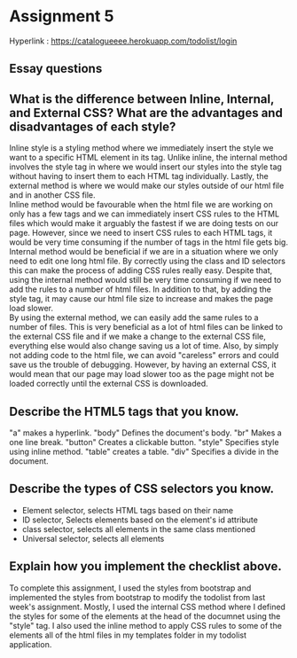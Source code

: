 # Assignment 5

Hyperlink : https://catalogueeee.herokuapp.com/todolist/login <br>

## Essay questions

## What is the difference between Inline, Internal, and External CSS? What are the advantages and disadvantages of each style?

Inline style is a styling method where we immediately insert the style we want to a specific HTML element in its tag. Unlike inline, the internal method involves the style tag in where we would insert our styles into the style tag without having to insert them to each HTML tag individually. Lastly, the external method is where we would make our styles outside of our html file and in another CSS file.<br>
Inline method would be favourable when the html file we are working on only has a few tags and we can immediately insert CSS rules to the HTML files which would make it arguably the fastest if we are doing tests on our page. However, since we need to insert CSS rules to each HTML tags, it would be very time consuming if the number of tags in the html file gets big.<br>
Internal method would be beneficial if we are in a situation where we only need to edit one long html file. By correctly using the class and ID selectors this can make the process of adding CSS rules really easy. Despite that, using the internal method would still be very time consuming if we need to add the rules to a number of html files. In addition to that, by adding the style tag, it may cause our html file size to increase and makes the page load slower.<br>
By using the external method, we can easily add the same rules to a number of files. This is very beneficial as a lot of html files can be linked to the external CSS file and if we make a change to the external CSS file, everything else would also change saving us a lot of time. Also, by simply not adding code to the html file, we can avoid "careless" errors and could save us the trouble of debugging. However, by having an external CSS, it would mean that our page may load slower too as the page might not be loaded correctly until the external CSS is downloaded.

## Describe the HTML5 tags that you know.

"a" makes a hyperlink.
"body" Defines the document's body.
"br" Makes a one line break.
"button" Creates a clickable button.
"style" Specifies style using inline method.
"table" creates a table.
"div" Specifies a divide in the document.


## Describe the types of CSS selectors you know.
- Element selector, selects HTML tags based on their name
- ID selector, Selects elements based on the element's id attribute
- class selector, selects all elements in the same class mentioned
- Universal selector, selects all elements


## Explain how you implement the checklist above.

To complete this assignment, I used the styles from bootstrap and implemented the styles from bootstrap to modify the todolist from last week's assignment. Mostly, I used the internal CSS method where I defined the styles for some of the elements at the head of the documnet using the "style" tag. I also used the inline method to apply CSS rules to some of the elements all of the html files in my templates folder in my todolist application.